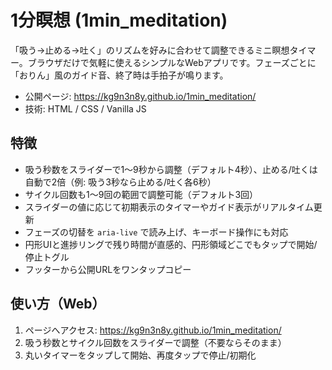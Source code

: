 # 1分瞑想 (1min_meditation)

「吸う→止める→吐く」のリズムを好みに合わせて調整できるミニ瞑想タイマー。ブラウザだけで気軽に使えるシンプルなWebアプリです。フェーズごとに「おりん」風のガイド音、終了時は手拍子が鳴ります。

- 公開ページ: https://kg9n3n8y.github.io/1min_meditation/
- 技術: HTML / CSS / Vanilla JS

## 特徴
- 吸う秒数をスライダーで1〜9秒から調整（デフォルト4秒）、止める/吐くは自動で2倍（例: 吸う3秒なら止める/吐く各6秒）
- サイクル回数も1〜9回の範囲で調整可能（デフォルト3回）
- スライダーの値に応じて初期表示のタイマーやガイド表示がリアルタイム更新
- フェーズの切替を `aria-live` で読み上げ、キーボード操作にも対応
- 円形UIと進捗リングで残り時間が直感的、円形領域どこでもタップで開始/停止トグル
- フッターから公開URLをワンタップコピー

## 使い方（Web）
1. ページへアクセス: https://kg9n3n8y.github.io/1min_meditation/
2. 吸う秒数とサイクル回数をスライダーで調整（不要ならそのまま）
3. 丸いタイマーをタップして開始、再度タップで停止/初期化
